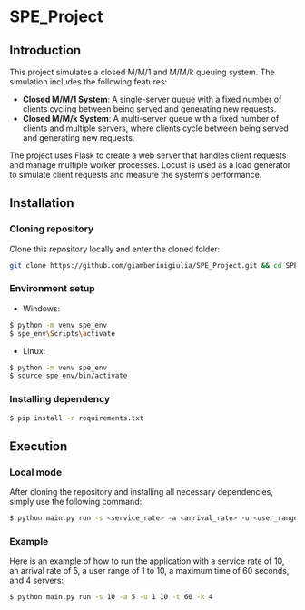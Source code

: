 # SPE_Project

## Introduction

This project simulates a closed M/M/1 and M/M/k queuing system. The simulation includes the following features:
- **Closed M/M/1 System**: A single-server queue with a fixed number of clients cycling between being served and generating new requests.
- **Closed M/M/k System**: A multi-server queue with a fixed number of clients and multiple servers, where clients cycle between being served and generating new requests.

The project uses Flask to create a web server that handles client requests and manage multiple worker processes. Locust is used as a load generator to simulate client requests and measure the system's performance.


## Installation

### Cloning repository

Clone this repository locally and enter the cloned folder:

```bash
git clone https://github.com/giamberinigiulia/SPE_Project.git && cd SPE_Project
```


### Environment setup

- Windows:

```bash
$ python -m venv spe_env
$ spe_env\Scripts\activate 
```
- Linux:

```bash
$ python -m venv spe_env
$ source spe_env/bin/activate
```

### Installing dependency

```bash
$ pip install -r requirements.txt
```

## Execution

### Local mode

After cloning the repository and installing all necessary dependencies, simply use the following command:

```bash
$ python main.py run -s <service_rate> -a <arrival_rate> -u <user_range_start> <user_range_end> -t <max_time> -k <number_of_servers>
```

### Example

Here is an example of how to run the application with a service rate of 10, an arrival rate of 5, a user range of 1 to 10, a maximum time of 60 seconds, and 4 servers:

```bash
$ python main.py run -s 10 -a 5 -u 1 10 -t 60 -k 4
```
